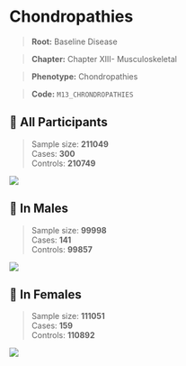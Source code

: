 # Chondropathies

> **Root:** Baseline Disease  

> **Chapter:** Chapter XIII- Musculoskeletal  

> **Phenotype:** Chondropathies  

> **Code:** `M13_CHRONDROPATHIES`

## 🧪 All Participants  
> Sample size: **211049**  
> Cases: **300**  
> Controls: **210749**
<img src="/Disease/Figures/ALL/Baseline/M13_CHRONDROPATHIES.png"/>
<CsvTable src="/Disease/Data/ALL/Baseline/LG_M13_CHRONDROPATHIES.csv" label="🔍 View full results" />

## 👨 In Males  
> Sample size: **99998**  
> Cases: **141**  
> Controls: **99857**
<img src="/Disease/Figures/Male/Baseline/M13_CHRONDROPATHIES.png"/>
<CsvTable src="/Disease/Data/Male/Baseline/LG_M13_CHRONDROPATHIES.csv" label="🔍 View full results" />

## 👩 In Females  
> Sample size: **111051**  
> Cases: **159**  
> Controls: **110892**
<img src="/Disease/Figures/Female/Baseline/M13_CHRONDROPATHIES.png"/>
<CsvTable src="/Disease/Data/Female/Baseline/LG_M13_CHRONDROPATHIES.csv" label="🔍 View full results" />
